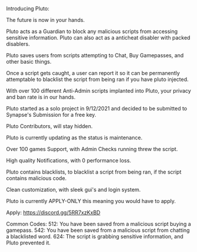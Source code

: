 Introducing Pluto:

The future is now in your hands.

Pluto acts as a Guardian to block any malicious scripts from accessing sensitive information. Pluto can also act as a anticheat disabler with packed disablers.

Pluto saves users from scripts attempting to Chat, Buy Gamepasses, and other basic things.

Once a script gets caught, a user can report it so it can be permanently attemptable to blacklist the script from being ran if you have pluto injected.

With over 100 different Anti-Admin scripts implanted into Pluto, your privacy and ban rate is in our hands.

Pluto started as a solo project in 9/12/2021 and decided to be submitted to Synapse's Submission for a free key.

Pluto Contributors, will stay hidden.

Pluto is currently updating as the status is maintenance.

Over 100 games Support, with Admin Checks running threw the script.

High quality Notifications, with 0 performance loss.

Pluto contains blacklists, to blacklist a script from being ran, if the script contains malicious code.

Clean customization, with sleek gui's and login system. 

Pluto is currently APPLY-ONLY this meaning you would have to apply.

Apply: https://discord.gg/5RR7xzKxBD

Common Codes:
512: You have been saved from a malicious script buying a gamepass.
542: You have been saved from a malicious script from chatting a blacklisted word.
624: The script is grabbing sensitive information, and Pluto prevented it.
